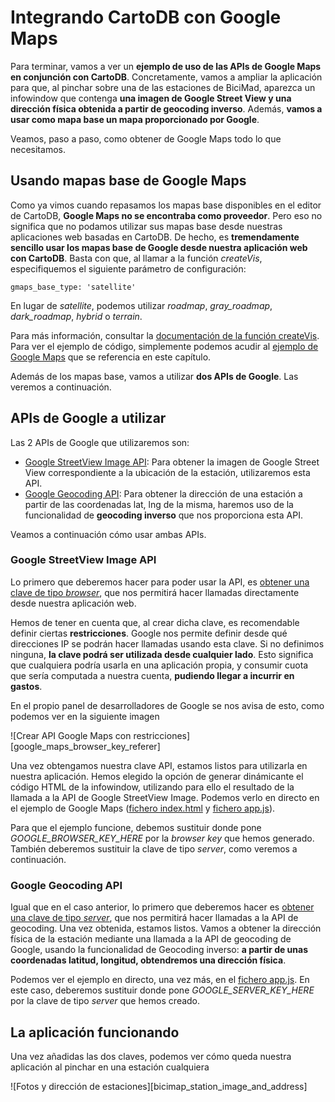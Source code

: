 # Integrando CartoDB con Google Maps

Para terminar, vamos a ver un **ejemplo de uso de las APIs de Google Maps en conjunción con CartoDB**. Concretamente, vamos a ampliar la aplicación para que, al pinchar sobre una de las estaciones de BiciMad, aparezca un infowindow que contenga **una imagen de Google Street View y una dirección física obtenida a partir de geocoding inverso**. Además, **vamos a usar como mapa base un mapa proporcionado por Google**.

Veamos, paso a paso, como obtener de Google Maps todo lo que necesitamos.

## Usando mapas base de Google Maps

Como ya vimos cuando repasamos los mapas base disponibles en el editor de CartoDB, **Google Maps no se encontraba como proveedor**. Pero eso no significa que no podamos utilizar sus mapas base desde nuestras aplicaciones web basadas en CartoDB. De hecho, es **tremendamente sencillo usar los mapas base de Google desde nuestra aplicación web con CartoDB**. Basta con que, al llamar a la función *createVis*, especifiquemos el siguiente parámetro de configuración:

```
gmaps_base_type: 'satellite'
```

En lugar de *satellite*, podemos utilizar *roadmap*, *gray_roadmap*, *dark_roadmap*, *hybrid* o *terrain*.

Para más información, consultar la [documentación de la función createVis](http://docs.cartodb.com/cartodb-platform/cartodb-js/api-methods/#cartodbcreatevis). Para ver el ejemplo de código, simplemente podemos acudir al [ejemplo de Google Maps](https://github.com/MapWorkshops/CartoDB-Intro/blob/spanish/examples/google_maps/js/app.js) que se referencia en este capítulo.

Además de los mapas base, vamos a utilizar **dos APIs de Google**. Las veremos a continuación.

## APIs de Google a utilizar

Las 2 APIs de Google que utilizaremos son:


* [Google StreetView Image API](https://developers.google.com/maps/documentation/streetview): Para obtener la imagen de Google Street View correspondiente a la ubicación de la estación, utilizaremos esta API.
* [Google Geocoding API](https://developers.google.com/maps/documentation/geocoding): Para obtener la dirección de una estación a partir de las coordenadas lat, lng de la misma, haremos uso de la funcionalidad de **geocoding inverso** que nos proporciona esta API.

Veamos a continuación cómo usar ambas APIs.


### Google StreetView Image API

Lo primero que deberemos hacer para poder usar la API, es [obtener una clave de tipo *browser*](https://developers.google.com/maps/documentation/streetview/get-api-key), que nos permitirá hacer llamadas directamente desde nuestra aplicación web.

Hemos de tener en cuenta que, al crear dicha clave, es recomendable definir ciertas **restricciones**. Google nos permite definir desde qué direcciones IP se podrán hacer llamadas usando esta clave. Si no definimos ninguna, **la clave podrá ser utilizada desde cualquier lado**. Esto significa que cualquiera podría usarla en una aplicación propia, y consumir cuota que sería computada a nuestra cuenta, **pudiendo llegar a incurrir en gastos**.

En el propio panel de desarrolladores de Google se nos avisa de esto, como podemos ver en la siguiente imagen

![Crear API Google Maps con restricciones][google_maps_browser_key_referer]

Una vez obtengamos nuestra clave API, estamos listos para utilizarla en nuestra aplicación. Hemos elegido la opción de generar dinámicante el código HTML de la infowindow, utilizando para ello el resultado de la llamada a la API de Google StreetView Image. Podemos verlo en directo en el ejemplo de Google Maps ([fichero index.html](https://github.com/MapWorkshops/CartoDB-Intro/blob/spanish/examples/google_maps/index.html) y [fichero app.js](https://github.com/MapWorkshops/CartoDB-Intro/blob/spanish/examples/google_maps/js/app.js)).

Para que el ejemplo funcione, debemos sustituir donde pone *GOOGLE_BROWSER_KEY_HERE* por la *browser key* que hemos generado. También deberemos sustituir la clave de tipo *server*, como veremos a continuación.


### Google Geocoding API

Igual que en el caso anterior, lo primero que deberemos hacer es [obtener una clave de tipo *server*](https://developers.google.com/maps/documentation/geocoding/get-api-key), que nos permitirá hacer llamadas a la API de geocoding. Una vez obtenida, estamos listos. Vamos a obtener la dirección física de la estación mediante una llamada a la API de geocoding de Google, usando la funcionalidad de Geocoding inverso: **a partir de unas coordenadas latitud, longitud, obtendremos una dirección física**.

Podemos ver el ejemplo en directo, una vez más, en el [fichero app.js]((https://github.com/MapWorkshops/CartoDB-Intro/blob/spanish/examples/google_maps/js/app.js)). En este caso, deberemos sustituir donde pone *GOOGLE_SERVER_KEY_HERE* por la clave de tipo *server* que hemos creado.


## La aplicación funcionando

Una vez añadidas las dos claves, podemos ver cómo queda nuestra aplicación al pinchar en una estación cualquiera

![Fotos y dirección de estaciones][bicimap_station_image_and_address]
